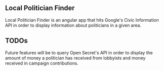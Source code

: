 ## Local Politician Finder

Local Politician Finder is an angular app that hits Google's Civic Information API in order to display information about politicians in a given area.

## TODOs
Future features will be to query Open Secret's API in order to display the amount of money a politician has received from lobbyists and money received in campaign contributions.
